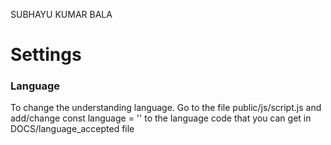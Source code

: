 SUBHAYU KUMAR BALA

# Settings

### Language

To change the understanding language. Go to the file public/js/script.js and add/change const language = '' to the language code that you can get in DOCS/language_accepted file
